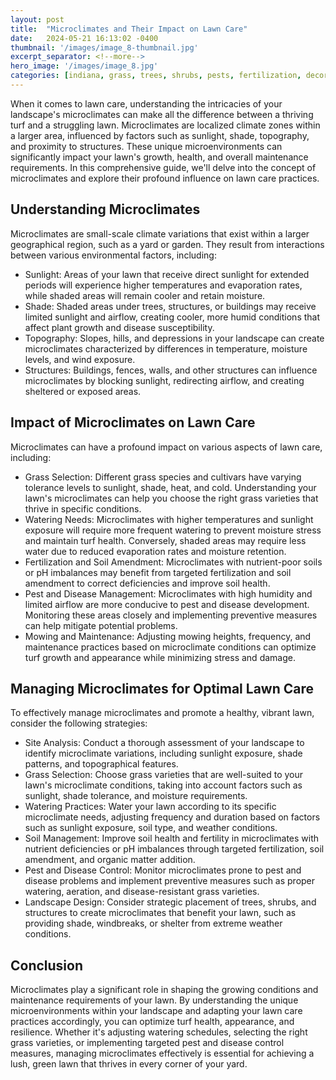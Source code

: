 ```yaml
---
layout: post
title:  "Microclimates and Their Impact on Lawn Care"
date:   2024-05-21 16:13:02 -0400
thumbnail: '/images/image_8-thumbnail.jpg'
excerpt_separator: <!--more-->
hero_image: '/images/image_8.jpg'
categories: [indiana, grass, trees, shrubs, pests, fertilization, decoration, curb appeal, garden, flowers, recreation]
---
```

When it comes to lawn care, understanding the intricacies of your landscape's microclimates can make all the difference between a thriving turf and a struggling lawn. <!--more-->Microclimates are localized climate zones within a larger area, influenced by factors such as sunlight, shade, topography, and proximity to structures. These unique microenvironments can significantly impact your lawn's growth, health, and overall maintenance requirements. In this comprehensive guide, we'll delve into the concept of microclimates and explore their profound influence on lawn care practices.

## Understanding Microclimates
Microclimates are small-scale climate variations that exist within a larger geographical region, such as a yard or garden. They result from interactions between various environmental factors, including:
* Sunlight: Areas of your lawn that receive direct sunlight for extended periods will experience higher temperatures and evaporation rates, while shaded areas will remain cooler and retain moisture.
* Shade: Shaded areas under trees, structures, or buildings may receive limited sunlight and airflow, creating cooler, more humid conditions that affect plant growth and disease susceptibility.
* Topography: Slopes, hills, and depressions in your landscape can create microclimates characterized by differences in temperature, moisture levels, and wind exposure.
* Structures: Buildings, fences, walls, and other structures can influence microclimates by blocking sunlight, redirecting airflow, and creating sheltered or exposed areas.

## Impact of Microclimates on Lawn Care
Microclimates can have a profound impact on various aspects of lawn care, including:
* Grass Selection: Different grass species and cultivars have varying tolerance levels to sunlight, shade, heat, and cold. Understanding your lawn's microclimates can help you choose the right grass varieties that thrive in specific conditions.
* Watering Needs: Microclimates with higher temperatures and sunlight exposure will require more frequent watering to prevent moisture stress and maintain turf health. Conversely, shaded areas may require less water due to reduced evaporation rates and moisture retention.
* Fertilization and Soil Amendment: Microclimates with nutrient-poor soils or pH imbalances may benefit from targeted fertilization and soil amendment to correct deficiencies and improve soil health.
* Pest and Disease Management: Microclimates with high humidity and limited airflow are more conducive to pest and disease development. Monitoring these areas closely and implementing preventive measures can help mitigate potential problems.
* Mowing and Maintenance: Adjusting mowing heights, frequency, and maintenance practices based on microclimate conditions can optimize turf growth and appearance while minimizing stress and damage.

## Managing Microclimates for Optimal Lawn Care
To effectively manage microclimates and promote a healthy, vibrant lawn, consider the following strategies:
* Site Analysis: Conduct a thorough assessment of your landscape to identify microclimate variations, including sunlight exposure, shade patterns, and topographical features.
* Grass Selection: Choose grass varieties that are well-suited to your lawn's microclimate conditions, taking into account factors such as sunlight, shade tolerance, and moisture requirements.
* Watering Practices: Water your lawn according to its specific microclimate needs, adjusting frequency and duration based on factors such as sunlight exposure, soil type, and weather conditions.
* Soil Management: Improve soil health and fertility in microclimates with nutrient deficiencies or pH imbalances through targeted fertilization, soil amendment, and organic matter addition.
* Pest and Disease Control: Monitor microclimates prone to pest and disease problems and implement preventive measures such as proper watering, aeration, and disease-resistant grass varieties.
* Landscape Design: Consider strategic placement of trees, shrubs, and structures to create microclimates that benefit your lawn, such as providing shade, windbreaks, or shelter from extreme weather conditions.

## Conclusion
Microclimates play a significant role in shaping the growing conditions and maintenance requirements of your lawn. By understanding the unique microenvironments within your landscape and adapting your lawn care practices accordingly, you can optimize turf health, appearance, and resilience. Whether it's adjusting watering schedules, selecting the right grass varieties, or implementing targeted pest and disease control measures, managing microclimates effectively is essential for achieving a lush, green lawn that thrives in every corner of your yard.
